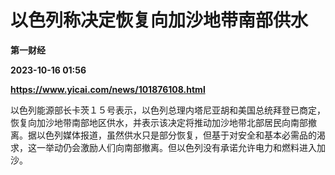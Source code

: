 # 以色列称决定恢复向加沙地带南部供水
**第一财经**

**2023-10-16 01:56**

**https://www.yicai.com/news/101876108.html**

以色列能源部长卡茨１５号表示，以色列总理内塔尼亚胡和美国总统拜登已商定，恢复向加沙地带南部地区供水，并表示该决定将推动加沙地带北部居民向南部撤离。据以色列媒体报道，虽然供水只是部分恢复，但基于对安全和基本必需品的渴求，这一举动仍会激励人们向南部撤离。但以色列没有承诺允许电力和燃料进入加沙。